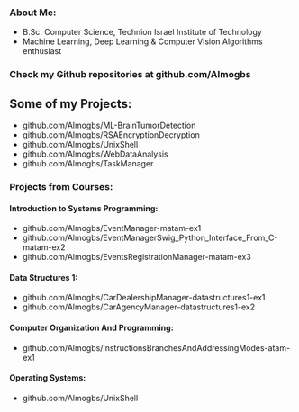 
### About Me:
- B.Sc. Computer Science, Technion Israel Institute of Technology
- Machine Learning, Deep Learning & Computer Vision Algorithms enthusiast

### Check my Github repositories at github.com/Almogbs

## Some of my Projects:
- github.com/Almogbs/ML-BrainTumorDetection
- github.com/Almogbs/RSAEncryptionDecryption
- github.com/Almogbs/UnixShell
- github.com/Almogbs/WebDataAnalysis
- github.com/Almogbs/TaskManager

### Projects from Courses:
#### Introduction to Systems Programming:
- github.com/Almogbs/EventManager-matam-ex1
- github.com/Almogbs/EventManagerSwig_Python_Interface_From_C-matam-ex2
- github.com/Almogbs/EventsRegistrationManager-matam-ex3

#### Data Structures 1:
- github.com/Almogbs/CarDealershipManager-datastructures1-ex1
- github.com/Almogbs/CarAgencyManager-datastructures1-ex2

#### Computer Organization And Programming:
- github.com/Almogbs/InstructionsBranchesAndAddressingModes-atam-ex1

#### Operating Systems:
- github.com/Almogbs/UnixShell
